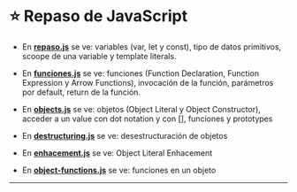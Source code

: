 # :star: Repaso de JavaScript

- En [**repaso.js**](https://github.com/eugenia1984/React-la-guia-completa/blob/main/repaso_js/repaso.js) se ve: variables (var, let y const), tipo de datos primitivos, scoope de una variable y template literals.

- En [**funciones.js**](https://github.com/eugenia1984/React-la-guia-completa/blob/main/repaso_js/funciones.js) se ve: funciones (Function Declaration, Function Expression y Arrow Functions), invocación de la función, parámetros por default, return de la función.

- En [**objects.js**](https://github.com/eugenia1984/React-la-guia-completa/blob/main/repaso_js/objects.js) se ve: objetos (Object Literal y Object Constructor), acceder a un value con dot notation y con [], funciones y prototypes

- En [**destructuring.js**](https://github.com/eugenia1984/React-la-guia-completa/blob/main/repaso_js/destructuring.js) se ve: desestructuración de objetos

- En [**enhacement.js**](https://github.com/eugenia1984/React-la-guia-completa/blob/main/repaso_js/enhacement.js) se ve: Object Literal Enhacement

- En [**object-functions.js**](https://github.com/eugenia1984/React-la-guia-completa/blob/main/repaso_js/object-function.js) se ve: funciones en un objeto

---
